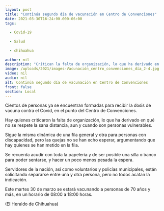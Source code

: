 ```yaml
---
layout: post
title: "Continúa segundo día de vacunación en Centro de Convenciones"
date: 2021-03-30T16:24:00.000-06:00
tags:
  
  - Covid-19
  
  - Salud
  
  - chihuahua
  
author: nil
description: "Critican la falta de organización, lo que ha derivado en qué no se respete la sana distancia"
image: /uploads/2021/images-Vacunación_centro_convenciones_día_2-4.jpg
video: nil
audio: nil
alt: Continúa segundo día de vacunación en Centro de Convenciones
front: false
section: Local
---
```


Cientos de personas ya se encuentran formadas para recibir la dosis de vacuna contra el Covid, en el punto del Centro de Convenciones.

Hay quienes criticaron la falta de organización, lo que ha derivado en qué no se respete la sana distancia, aun y cuando son personas vulnerables.

Sigue la misma dinámica de una fila general y otra para personas con discapacidad, pero las quejas no se han echo esperar, argumentando que hay quienes se han metido en la fila.

Se recuerda acudir con toda la papelería y de ser posible una silla o banco para poder sentarse, y hacer un poco menos pesada la espera.

Servidores de la nación, así como voluntarios y policías municipales, están solicitando separarse entre una y otra persona, pero no todos acatan la indicación.

Este martes 30 de marzo se estará vacunando a personas de 70 años y más, en un horario de 08:00 a 18:00 horas.

(El Heraldo de Chihuahua)
